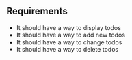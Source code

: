 ## Requirements 

- It should have a way to display todos
- It should have a way to add new todos
- It should have a way to change todos
- It should have a way to delete todos



